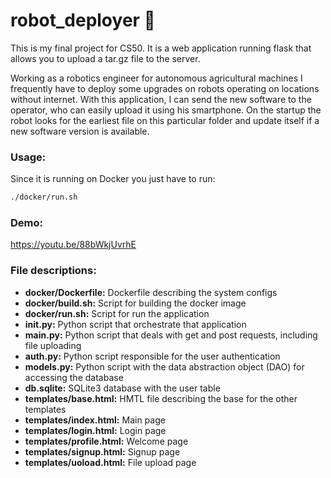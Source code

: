 # robot_deployer 🤖
This is my final project for CS50. It is a web application running flask that allows you to upload a tar.gz file to the server.

Working as a robotics engineer for autonomous agricultural machines I frequently have to deploy some upgrades on robots operating on locations without internet. 
With this application, I can send the new software to the operator, who can easily upload it using his smartphone. On the startup the robot looks for the earliest 
file on this particular folder and update itself if a new software version is available.

### Usage:
Since it is running on Docker you just have to run: 
``` bash
./docker/run.sh
```

### Demo:
https://youtu.be/88bWkjUvrhE


### File descriptions:

* **docker/Dockerfile:** Dockerfile describing the system configs
* **docker/build.sh:** Script for building the docker image
* **docker/run.sh:** Script for run the application
* **__init__.py:** Python script that orchestrate that application
* **main.py:** Python script that deals with get and post requests, including file uploading
* **auth.py:** Python script responsible for the user authentication
* **models.py:** Python script with the data abstraction object (DAO) for accessing the database
* **db.sqlite:** SQLite3 database with the user table
* **templates/base.html:** HMTL file describing the base for the other templates
* **templates/index.html:** Main page
* **templates/login.html:** Login page
* **templates/profile.html:** Welcome page
* **templates/signup.html:** Signup page
* **templates/uoload.html:** File upload page
